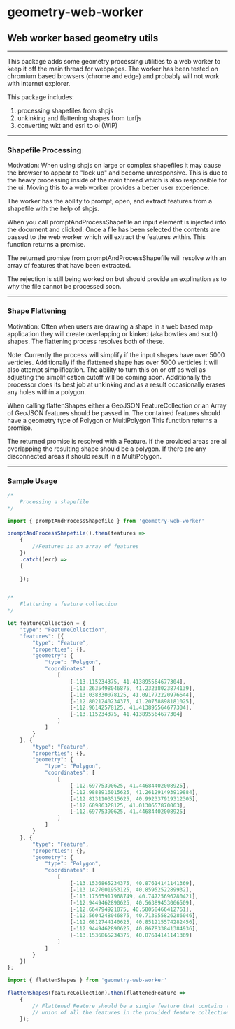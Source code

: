# geometry-web-worker
## Web worker based geometry utils

---
This package adds some geometry processing utilities to a web worker to keep it off the main thread for webpages. The worker has been tested on chromium based browsers (chrome and edge) and probably will not work with internet explorer.

This package includes:
1) processing shapefiles from shpjs
1) unkinking and flattening shapes from turfjs
1) converting wkt and esri to ol (WIP)

---

### Shapefile Processing

Motivation: When using shpjs on large or complex shapefiles it may cause the browser to appear to "lock up" and become unresponsive. This is due to the heavy processing inside of the main thread which is also responsible for the ui. Moving this to a web worker provides a better user experience.

The worker has the ability to prompt, open, and extract features from a shapefile with the help of shpjs.

When you call promptAndProcessShapefile an input element is injected into the document and clicked. Once a file has been selected the contents are passed to the web worker which will extract the features within. This function returns a promise.

The returned promise from promptAndProcessShapefile will resolve with an array of features that have been extracted.

The rejection is still being worked on but should provide an explination as to why the file cannot be processed soon.

---

### Shape Flattening

Motivation: Often when users are drawing a shape in a web based map application they will create overlapping or kinked (aka bowties and such) shapes. The flattening process resolves both of these.

Note: Currently the process will simplify if the input shapes have over 5000 verticies. Additionally if the flattened shape has over 5000 verticies it will also attempt simplification. The ability to turn this on or off as well as adjusting the simplification cutoff will be coming soon. Additionally the processor does its best job at unkinking and as a result occasionally erases any holes within a polygon.

When calling flattenShapes either a GeoJSON FeatureCollection or an Array of GeoJSON features should be passed in. The contained features should have a geometry type of Polygon or MultiPolygon This function returns a promise.

The returned promise is resolved with a Feature. If the provided areas are all overlapping the resulting shape should be a polygon. If there are any disconnected areas it should result in a MultiPolygon.


---

### Sample Usage


```javascript
/*
    Processing a shapefile
*/

import { promptAndProcessShapefile } from 'geometry-web-worker'

promptAndProcessShapefile().then(features => 
    { 
        //Features is an array of features
    })
    .catch((err) => 
    { 
        
    });


/*
    Flattening a feature collection
*/

let featureCollection = {
	"type": "FeatureCollection",
	"features": [{
		"type": "Feature",
		"properties": {},
		"geometry": {
			"type": "Polygon",
			"coordinates": [
				[
					[-113.115234375, 41.413895564677304],
					[-113.2635498046875, 41.23238023874139],
					[-113.038330078125, 41.091772220976644],
					[-112.8021240234375, 41.20758898181025],
					[-112.96142578125, 41.413895564677304],
					[-113.115234375, 41.413895564677304]
				]
			]
		}
	}, {
		"type": "Feature",
		"properties": {},
		"geometry": {
			"type": "Polygon",
			"coordinates": [
				[
					[-112.69775390625, 41.44684402008925],
					[-112.9888916015625, 41.261291493919884],
					[-112.8131103515625, 40.992337919312305],
					[-112.60986328125, 41.0130657870063],
					[-112.69775390625, 41.44684402008925]
				]
			]
		}
	}, {
		"type": "Feature",
		"properties": {},
		"geometry": {
			"type": "Polygon",
			"coordinates": [
				[
					[-113.1536865234375, 40.87614141141369],
					[-113.1427001953125, 40.8595252289932],
					[-113.17565917968749, 40.74725696280421],
					[-112.9449462890625, 40.56389453066509],
					[-112.664794921875, 40.58058466412761],
					[-112.5604248046875, 40.713955826286046],
					[-112.6812744140625, 40.851215574282456],
					[-112.9449462890625, 40.867833841384936],
					[-113.1536865234375, 40.87614141141369]
				]
			]
		}
	}]
};

import { flattenShapes } from 'geometry-web-worker'

flattenShapes(featureCollection).then(flattenedFeature =>
    {
        // Flattened Feature should be a single feature that contains the
        // union of all the features in the provided feature collection
    });

```